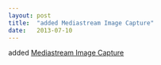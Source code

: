 ```yaml
---
layout: post
title:  "added Mediastream Image Capture"
date:   2013-07-10
---
```


added [Mediastream Image Capture](/spec/image-capture)

